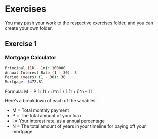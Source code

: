 # Exercises

You may push your work to the respective exercises folder, and you can create your own folder.

## Exercise 1

### Mortgage Calculator

```bash
Principal (1k - 1m): 100000
Annual Interest Rate (1 - 30): 3
Period (years) (1 - 30): 30
Mortgage: $472.81
```

Formula: M = P [ i (1 + i)^n ] / [ (1 + i)^n – 1]

Here’s a breakdown of each of the variables:

- M = Total monthly payment
- P = The total amount of your loan
- I = Your interest rate, as a annual percentage
- N = The total amount of years in your timeline for paying off your mortgage
